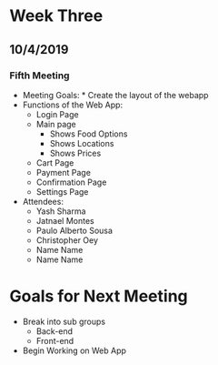 # Week Three
## 10/4/2019
### Fifth Meeting
* Meeting Goals:
        * Create the layout of the webapp
* Functions of the Web App:
	* Login Page
	* Main page
		* Shows Food Options
		* Shows Locations
		* Shows Prices 
	* Cart Page
	* Payment Page
	* Confirmation Page
	* Settings Page
 * Attendees:
	* Yash Sharma
	* Jatnael Montes
	* Paulo Alberto Sousa
	* Christopher Oey
	* Name Name
	* Name Name
# Goals for Next Meeting
* Break into sub groups
	* Back-end
	* Front-end
* Begin Working on Web App
